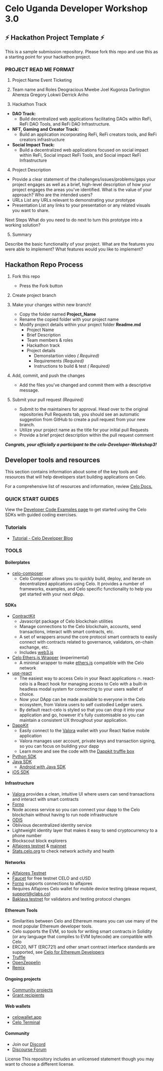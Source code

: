 # Celo Uganda Developer Workshop 3.0

## ⚡ Hackathon Project Template ⚡

This is a sample submission repository. Please fork this repo and use this as a starting point for your hackathon project.

### PROJECT READ ME FORMAT

1. Project Name
   Event Ticketing
2. Team name and Roles
   Deogracious Mwebe
   Joel Kugonza
   Darlington Ahereza
   Gregory Lokwii
   Derrick Ariho

3. Hackathon Track

- **DAO Track:**
  - Build decentralized web applications facilitating DAOs within ReFi, ReFi DAO Tools, and ReFi DAO Infrastructure.
- **NFT, Gaming and Creator Track:**
  - Build an application incorporating ReFi, ReFi creators tools, and ReFi creators infrastructure
- **Social Impact Track:**
  - Build a decentralized web applications focused on social impact within ReFi, Social impact ReFi Tools, and Social impact ReFi Infrastructure

4. Project Description

- Provide a clear statement of the challenges/issues/problems/gaps your project engages as well as a brief, high-level description of how your project engages the areas you've identified. What is the value of your approach? Who are the intended users?
- URLs
  List any URLs relevant to demonstrating your prototype
- Presentation
  List any links to your presentation or any related visuals you want to share.

Next Steps
What do you need to do next to turn this prototype into a working solution?

5. Summary

Describe the basic functionality of your project. What are the features you were able to implement? What features would you like to implement?

## Hackathon Repo Process

1.  Fork this repo
    - Press the Fork button
2.  Create project branch
3.  Make your changes within new branch!

    - Copy the folder named **Project_Name**
    - Rename the copied folder with your project name
    - Modify project details within your project folder **Readme.md**
      - Project Name
      - Brief Description
      - Team members & roles
      - Hackathon track
      - Project details
        - Demonstartion video _( Required)_
        - Requirements _(Required)_
        - Instructions to build & test _( Required)_

4.  Add, commit, and push the changes
    - Add the files you've changed and commit them with a descriptive message.
5.  Submit your pull request _(Required)_
    - Submit to the maintainers for approval. Head over to the original repositories Pull Requests tab, you should see an automatic suggestion from GitHub to create a pull request from your new branch.
    - Utilize your project name as the title for your initial pull Requests
    - Provide a brief project description within the pull request comment

**_Congrats, your officially a participant to the celo-Developer-Workshop3!_**

## Developer tools and resources

This section contains information about some of the key tools and resources that will help developers start building applications on Celo.

For a comprehensive list of resources and information, review [Celo Docs.](https://docs.celo.org/)

### QUICK START GUIDES

View the [Developer Code Examples page](https://docs.celo.org/developer#quickstart) to get started using the Celo SDKs with guided coding exercises.

### Tutorials

- [Tutorial - Celo Developer Blog](https://docs.celo.org/blog)

### TOOLS

#### Boilerplates

- [celo-composer](https://github.com/celo-org/celo-composer#celo-composer)
  - Celo Composer allows you to quickly build, deploy, and iterate on decentralized applications using Celo. It provides a number of frameworks, examples, and Celo specific functionality to help you get started with your next dApp.

#### SDKs

- [ContractKit](https://docs.celo.org/developer/contractkit#what-is-contractkit)
  - Javascript package of Celo blockchain utilities
  - Manage connections to the Celo blockchain, accounts, send transactions, interact with smart contracts, etc.
  - A set of wrappers around the core protocol smart contracts to easily connect with contracts related to governance, validators, on-chain exchange, etc.
  - Includes [web3.js](https://web3js.readthedocs.io/en/v1.2.4/)
- [Celo Ethers.js Wrapper](https://github.com/celo-tools/celo-ethers-wrapper) (experimental)
  - A minimal wrapper to make [ethers.js](https://docs.ethers.io/v5/) compatible with the Celo network
- [use-react](https://github.com/celo-org/react-celo)
  - The easiest way to access Celo in your React applications 🔥. react-celo is a React hook for managing access to Celo with a built-in headless modal system for connecting to your users wallet of choice.
  - Now your DApp can be made available to everyone in the Celo ecosystem, from Valora users to self custodied Ledger users.
  - By default react-celo is styled so that you can drop it into your application and go, however it's fully customisable so you can maintain a consistent UX throughout your application.
- [DappKit](https://docs.celo.org/developer-guide/dappkit)
  - Easily connect to the [Valora](http://valoraapp.com/) wallet with your React Native mobile application
  - Valora manages user account, private keys and transaction signing, so you can focus on building your dapp
  - Learn more and see the code with the [Dappkit truffle box](https://github.com/critesjosh/celo-dappkit)
- [Python SDK](https://github.com/blaize-tech/celo-sdk-py)
- [Java SDK](https://github.com/blaize-tech/celo-sdk-java)
  - [Android with Java SDK](https://github.com/bcamacho/celo-android-java-sdk-test-example)
- [iOS SDK](https://github.com/heymateag/celoiossdk)

#### Infrastructure

- [Valora](https://valoraapp.com/) provides a clean, intuitive UI where users can send transactions and interact with smart contracts
- [Forno](https://stackedit.io/developer-guide/forno)
- Node access service so you can connect your dapp to the Celo blockchain without having to run node infrastructure
- [ODIS](https://stackedit.io/developer-resources/contractkit/odis.md)
- Oblivious decentralized identity service
- Lightweight identity layer that makes it easy to send cryptocurrency to a phone number
- Blockscout block explorers
- [Alfajores testnet](http://alfajores-blockscout.celo-testnet.org/) & [mainnet](http://explorer.celo.org/)
- [Stats.celo.org](http://stats.celo.org/) to check network activity and health

#### Networks

- [Alfajores Testnet](https://docs.celo.org/getting-started/alfajores-testnet)
- [Faucet](https://celo.org/developers/faucet) for free testnet CELO and cUSD
- [Forno](https://docs.celo.org/developer-guide/forno) supports connections to alfajores
- Requires Alfajores Celo wallet for mobile device testing (please request, support@clabs.co)
- [Baklava testnet](https://docs.celo.org/getting-started/baklava-testnet) for validators and testing protocol changes

#### Ethereum Tools

- Similarities between Celo and Ethereum means you can use many of the most popular Ethereum developer tools.
- Celo supports the EVM, so tools for writing smart contracts in Solidity (or any language that compiles to EVM bytecode) are compatible with Celo
- ERC20, NFT (ERC721) and other smart contract interface standards are supported, see [Celo for Ethereum Developers](https://docs.celo.org/developer-guide/celo-for-eth-devs)
- [Truffle](https://www.trufflesuite.com/)
- [OpenZeppelin](https://openzeppelin.com/)
- [Remix](https://remix.ethereum.org/)

#### Ongoing projects

- [Community projects](https://docs.celo.org/developer-guide/celo-dapp-gallery)
- [Grant recipients](https://celo.org/experience/grants/directory)

#### Web wallets

- [celowallet.app](https://celowallet.app/)
- [Celo Terminal](https://github.com/zviadm/celoterminal/)

#### Community

- Join our [Discord](https://chat.celo.org/)
- [Discourse Forum](https://forum.celo.org/)

License
This repository includes an unlicensed statement though you may want to choose a different license.
